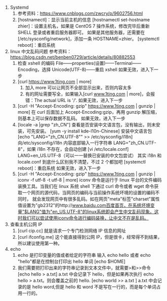 1. Systemd
   1. 参考资料：https://www.cnblogs.com/zwcry/p/9602756.html
   2. [hostnamectl]：显示当前主机的信息
      [hostnamectl set-hostname zhier]：设置主机名，如果是 CentOS 7 操作系统，修改完毕后重新 SHELL 登录或者重启服务器即可。
      如果是其他服务器，还需要在[/etc/sysconfig/network]，添加一条 HOSTNAME=zhier。
      [systemctl reboot]：重启系统
2. linux 中文乱码问题
   参考资料：https://blog.csdn.net/benben0729/article/details/80882553
   1. 检查 xshell 的编码
      File——properties(设置)——Terminal——Encoding，选择 Unicode(UTF-8)——重启 xshell
      如果无效，进入下一步
   2. [curl https://www.1ting.com | more]
      1. 加入 more 可以让网页不全部显示出来，否则内容太多
      2. 有的网址需要写全，如果输入[curl www.1ting.com | more]，会报错：The actual URL is '/'.
         如果无效，进入下一步
   3. [curl -H "Accept-Encoding: gzip" https://www.1ting.com | gunzip | more]
      在 curl 后面加上 Accept-Encoding:gzip，再用 gunzip 解压缩，则基本上可以保存数据不乱码。
      如果无效，进入下一步
   4. [locale -a |grep "zh_CN"]
      查看是否安装中文语言包，没有输出，则未安装，可先安装。
      [yum -y install kde-l10n-Chinese]
      安装中文语言包
      [echo "LANG="zh_CN.UTF-8"" >> /etc/sysconfig/i18n]
      向/etc/sysconfig/i18n 内容底部输入一行字符串 LANG="zh_CN.UTF-8"，如果 i18n 不存在，会自动创建
      [vi /etc/locale.conf]
      LANG=en_US.UTF-8（可以一一替换已安装的中文包尝试）
      其实 i18n 和 locale.conf 到底什么区别我不清楚，不过 2 个都加吧
      [systemctl reboot]：重启系统
      如果无效，进入下一步
   5. [curl -H "Accept-Encoding: gzip" https://www.1ting.com | gunzip | iconv -f utf-8 -t utf-8 | more]
      iconv 命令是运行于 linux 平台的文件编码装换工具。当我们在 linux 系统 shell 下通过 curl 命令或者 wget 命令获取一个网页的源代码，当网页的编码与当前操作系统坏境的设置的编码不同时，
      就会发现网页中有很多乱码。如在网页"meta"标签"charset"属性值设置为"gb2312"的http://www.baidu.com百度首页，在系统坏境变量"$LANG"值为"en_US.UTF-8"的linux系统即会产生中文乱码现象。这时我们可以尝试使用iconv命令进行编码装换，让中文不在是乱码。
3. 查看主机公网 IP
   1. [curl cip.cc]
      就是请求一个专门检测网络 IP 信息的网址
   2. [curl ifconfig.me]
      这个能直接得到公网 IP，但是很卡，经常得不到结果，所以建议使用第一种。
4. echo
   1. echo 是打印变量的值或者给定的字符串
      输入 echo hello 或者 echo "hello"都是在控制台打印出 hello 单词
      [echo $HOME]
   2. 我们需要把打印出来的字符串记录到文本文件中，就需要>和>>命令
      [echo hello > a.txt]
      a.txt 中会记录下 hello，但是如果再次执行 echo hello > a.txt。则会覆盖之前的 hello.
      [echo world >> a.txt ]
      a.txt 中会记录的是 hello word,但是 hello 和 word 不是写在一行的，而是每个单词占用一行的。
